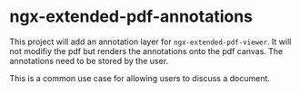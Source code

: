# ngx-extended-pdf-annotations

This project will add an annotation layer for `ngx-extended-pdf-viewer`. It will not modifiy the pdf but renders the annotations onto the pdf canvas. The annotations
need to be stored by the user.

This is a common use case for allowing users to discuss a document.
